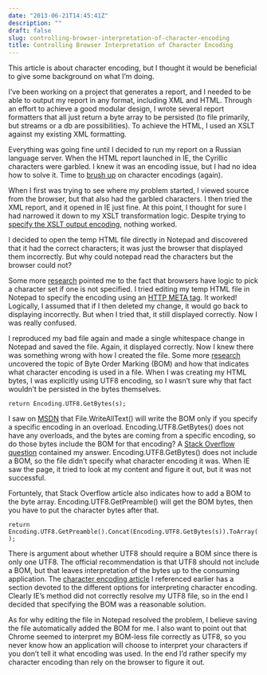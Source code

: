 ```yaml
---
date: "2013-06-21T14:45:41Z"
description: ""
draft: false
slug: controlling-browser-interpretation-of-character-encoding
title: Controlling Browser Interpretation of Character Encoding
---
```



This article is about character encoding, but I thought it would be beneficial to give some background on what I’m doing.

I’ve been working on a project that generates a report, and I needed to be able to output my report in any format, including XML and HTML. Through an effort to achieve a good modular design, I wrote several report formatters that all just return a byte array to be persisted (to file primarily, but streams or a db are possibilities). To achieve the HTML, I used an XSLT against my existing XML formatting.

Everything was going fine until I decided to run my report on a Russian language server. When the HTML report launched in IE, the Cyrillic characters were garbled. I knew it was an encoding issue, but I had no idea how to solve it. Time to [brush up](http://coding.smashingmagazine.com/2012/06/06/all-about-unicode-utf8-character-sets/) on character encodings (again).

When I first was trying to see where my problem started, I viewed source from the browser, but that also had the garbled characters. I then tried the XML report, and it opened in IE just fine. At this point, I thought for sure I had narrowed it down to my XSLT transformation logic. Despite trying to [specify the XSLT output encoding](http://devproj20.blogspot.com/2008/02/writing-xml-with-utf-8-encoding-using.html), nothing worked.

I decided to open the temp HTML file directly in Notepad and discovered that it had the correct characters; it was just the browser that displayed them incorrectly. But why could notepad read the characters but the browser could not?

Some more [research](http://en.wikipedia.org/wiki/Character_encodings_in_HTML) pointed me to the fact that browsers have logic to pick a character set if one is not specified. I tried editing my temp HTML file in Notepad to specify the encoding using an [HTTP META tag](http://www.w3schools.com/tags/tag_meta.asp). It worked! Logically, I assumed that if I then deleted my change, it would go back to displaying incorrectly. But when I tried that, it still displayed correctly. Now I was really confused.

I reproduced my bad file again and made a single whitespace change in Notepad and saved the file. Again, it displayed correctly. Now I knew there was something wrong with how I created the file. Some more [research](http://stackoverflow.com/questions/2223882/whats-different-between-utf-8-and-utf-8-without-bom) uncovered the topic of Byte Order Marking (BOM) and how that indicates what character encoding is used in a file. When I was creating my HTML bytes, I was explicitly using UTF8 encoding, so I wasn’t sure why that fact wouldn’t be persisted in the bytes themselves.

`return Encoding.UTF8.GetBytes(s);`

I saw on [MSDN](http://msdn.microsoft.com/en-us/library/ms143375.aspx) that File.WriteAllText() will write the BOM only if you specify a specific encoding in an overload. Encoding.UTF8.GetBytes() does not have any overloads, and the bytes are coming from a specific encoding, so do those bytes include the BOM for that encoding? A [Stack Overflow question](http://stackoverflow.com/questions/420867/why-isnt-the-byte-order-mark-emitted-from-utf8encoding-getbytes) contained my answer. Encoding.UTF8.GetBytes() does not include a BOM, so the file didn’t specify what character encoding it was. When IE saw the page, it tried to look at my content and figure it out, but it was not successful.

Fortuntely, that Stack Overflow article also indicates how to add a BOM to the byte array. Encoding.UTF8.GetPreamble() will get the BOM bytes, then you have to put the character bytes after that.

`return Encoding.UTF8.GetPreamble().Concat(Encoding.UTF8.GetBytes(s)).ToArray();`

There is argument about whether UTF8 should require a BOM since there is only one UTF8. The official recommendation is that UTF8 should not include a BOM, but that leaves interpretation of the bytes up to the consuming application. The [character encoding article](http://coding.smashingmagazine.com/2012/06/06/all-about-unicode-utf8-character-sets/) I referenced earlier has a section devoted to the different options for interpreting character encoding. Clearly IE’s method did not correctly resolve my UTF8 file, so in the end I decided that specifying the BOM was a reasonable solution.

As for why editing the file in Notepad resolved the problem, I believe saving the file automatically added the BOM for me. I also want to point out that Chrome seemed to interpret my BOM-less file correctly as UTF8, so you never know how an application will choose to interpret your characters if you don’t tell it what encoding was used. In the end I’d rather specify my character encoding than rely on the browser to figure it out.

